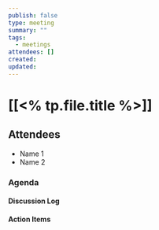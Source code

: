 ```yaml
---
publish: false
type: meeting
summary: ""
tags:
  - meetings
attendees: []
created: 
updated:
---
```

# [[<% tp.file.title %>]] 

## Attendees
- Name 1
- Name 2

### Agenda

#### Discussion Log

#### Action Items

